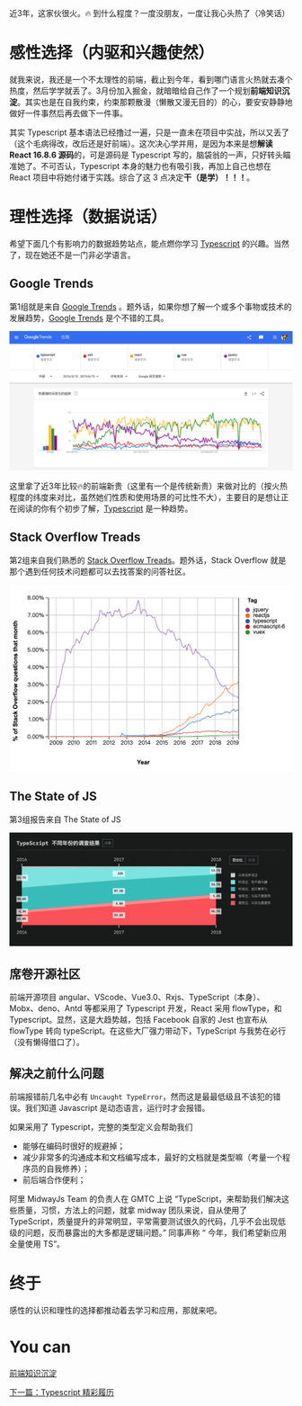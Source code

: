 近3年，这家伙很火。🔥 到什么程度？一度没朋友，一度让我心头热了（冷笑话）


# 感性选择（内驱和兴趣使然）

就我来说，我还是一个不太理性的前端，截止到今年，看到哪门语言火热就去凑个热度，然后学学就丢了。3月份加入掘金，就暗暗给自己作了一个规划**前端知识沉淀**。其实也是在自我约束，约束那颗散漫（懒散又漫无目的）的心，要安安静静地做好一件事然后再去做下一件事。

其实 Typescript 基本语法已经撸过一遍，只是一直未在项目中实战，所以又丢了（这个毛病得改，改后还是好前端）。这次决心学并用，是因为本来是想**解读 React 16.8.6 源码**的，可是源码是 Typescript 写的，脑袋翁的一声，只好转头瞄准她了。不可否认，Typescript 本身的魅力也有吸引我，再加上自己也想在 React 项目中将她付诸于实践。综合了这 3 点决定**干（是学）！！！**。


# 理性选择（数据说话）

希望下面几个有影响力的数据趋势站点，能点燃你学习 [Typescript][] 的兴趣。当然了，现在她还不是一门非必学语言。

## Google Trends

第1组就是来自 [Google Trends][] 。题外话，如果你想了解一个或多个事物或技术的发展趋势，[Google Trends][] 是个不错的工具。

![](./assets/google-trends.png)

这里拿了近3年比较🔥的前端新贵（这里有一个是传统新贵）来做对比的（按火热程度的纬度来对比，虽然她们性质和使用场景的可比性不大），主要目的是想让正在阅读的你有个初步了解，[Typescript][] 是一种趋势。


## Stack Overflow Treads

第2组来自我们熟悉的 [Stack Overflow Treads][]。题外话，Stack Overflow 就是那个遇到任何技术问题都可以去找答案的问答社区。

![](./assets/stackoverflow.png)


## The State of JS
第3组报告来自 The State of JS 

![](./assets/stateofjs.png)


## 席卷开源社区

前端开源项目 angular、VScode、Vue3.0、Rxjs、TypeScript（本身）、Mobx、deno、Antd 等都采用了 Typescript 开发，React 采用 flowType，和 Typescript。显然，这是大趋势越，包括 Facebook 自家的 Jest 也宣布从 flowType 转向 typeScript。在这些大厂强力带动下，TypeScript 与我势在必行（没有懒得借口了）。


## 解决之前什么问题

前端报错前几名中必有 `Uncaught TypeError`，然而这是最最低级且不该犯的错误。我们知道 Javascript 是动态语言，运行时才会报错。

如果采用了 Typescript，完整的类型定义会帮助我们
- 能够在编码时很好的规避掉；
- 减少非常多的沟通成本和文档编写成本，最好的文档就是类型嘛（考量一个程序员的自我修养）；
- 前后端合作便利；

阿里 MidwayJs Team 的负责人在 GMTC 上说 “TypeScript，来帮助我们解决这些质量，习惯，方法上的问题，就拿 midway 团队来说，自从使用了 TypeScript，质量提升的非常明显，平常需要测试很久的代码，几乎不会出现低级的问题，反而暴露出的大多都是逻辑问题。” 同事声称 “ 今年，我们希望新应用全量使用 TS”。



# 终于

感性的认识和理性的选择都推动着去学习和应用，那就来吧。


# You can

[前端知识沉淀](https://juejin.im/post/5d0878aaf265da1b83338f74?utm_source=gold_browser_extension)

[下一篇：Typescript 精彩履历](./introduction/introduction.md)

[Google Trends]: https://trends.google.com/trends/explore?date=2016-05-19%202019-06-19&geo=CN&q=typescript,es6,react,vue,jquery
[Stack Overflow Treads]: https://insights.stackoverflow.com/trends?tags=typescript%2Creactjs%2Cvuex%2Cecmascript-6%2Cjquery
[Typescript]: http://www.typescriptlang.org/


